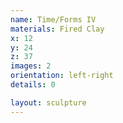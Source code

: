 ```yaml
---
name: Time/Forms IV
materials: Fired Clay
x: 12
y: 24
z: 37
images: 2
orientation: left-right
details: 0

layout: sculpture
---
```

